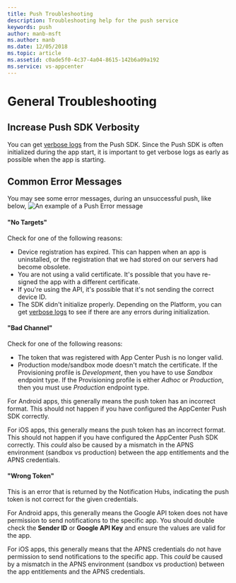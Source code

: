 ```yaml
---
title: Push Troubleshooting
description: Troubleshooting help for the push service
keywords: push
author: manb-msft
ms.author: manb
ms.date: 12/05/2018
ms.topic: article
ms.assetid: c0ade5f0-4c37-4a04-8615-142b6a09a192
ms.service: vs-appcenter
---
```


# General Troubleshooting

## <a name="push-verbosity"/>Increase Push SDK Verbosity

You can get [verbose logs](https://docs.microsoft.com/en-us/appcenter/sdk/other-apis/ios#adjust-the-log-level) from the Push SDK. Since the Push SDK is often initialized during the app start, it is important to get verbose logs as early as possible when the app is starting.

## <a name="error-messages"/>Common Error Messages

You may see some error messages, during an unsuccessful push, like below,
![An example of a Push Error message](~/push/images/expired-channel-error.PNG)

#### "No Targets"

Check for one of the following reasons:

- Device registration has expired. This can happen when an app is uninstalled, or the registration that we had stored on our servers had become obsolete. 
- You are not using a valid certificate. It's possible that you have re-signed the app with a different certificate.
- If you're using the API, it's possible that it's not sending the correct device ID.
- The SDK didn't initialize properly. Depending on the Platform, you can get [verbose logs](https://docs.microsoft.com/en-us/appcenter/sdk/other-apis/ios#adjust-the-log-level) to see if there are any errors during initialization.

#### "Bad Channel"

Check for one of the following reasons:

- The token that was registered with App Center Push is no longer valid.
- Production mode/sandbox mode doesn't match the certificate. If the Provisioning profile is *Development*, then you have to use *Sandbox* endpoint type. If the Provisioning profile is either *Adhoc* or *Production*, then you must use *Production* endpoint type. 

For Android apps, this generally means the push token has an incorrect format. This should not happen if you have configured the AppCenter Push SDK correctly.

For iOS apps, this generally means the push token has an incorrect format. This should not happen if you have configured the AppCenter Push SDK correctly. This *could* also be caused by a mismatch in the APNS environment (sandbox vs production) between the app entitlements and the APNS credentials.

#### "Wrong Token"

This is an error that is returned by the Notification Hubs, indicating the push token is not correct for the given credentials.

For Android apps, this generally means the Google API token does not have permission to send notifications to the specific app. You should double check the **Sender ID** or **Google API Key** and ensure the values are valid for the app.

For iOS apps, this generally means that the APNS credentials do not have permission to send notifications to the specific app. This *could* be caused by a mismatch in the APNS environment (sandbox vs production) between the app entitlements and the APNS credentials.
